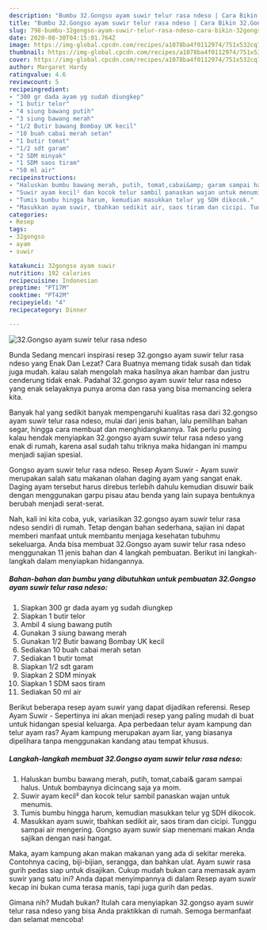 ```yaml
---
description: "Bumbu 32.Gongso ayam suwir telur rasa ndeso | Cara Bikin 32.Gongso ayam suwir telur rasa ndeso Yang Bikin Ngiler"
title: "Bumbu 32.Gongso ayam suwir telur rasa ndeso | Cara Bikin 32.Gongso ayam suwir telur rasa ndeso Yang Bikin Ngiler"
slug: 798-bumbu-32gongso-ayam-suwir-telur-rasa-ndeso-cara-bikin-32gongso-ayam-suwir-telur-rasa-ndeso-yang-bikin-ngiler
date: 2020-08-30T04:15:01.764Z
image: https://img-global.cpcdn.com/recipes/a1078ba4f0112974/751x532cq70/32gongso-ayam-suwir-telur-rasa-ndeso-foto-resep-utama.jpg
thumbnail: https://img-global.cpcdn.com/recipes/a1078ba4f0112974/751x532cq70/32gongso-ayam-suwir-telur-rasa-ndeso-foto-resep-utama.jpg
cover: https://img-global.cpcdn.com/recipes/a1078ba4f0112974/751x532cq70/32gongso-ayam-suwir-telur-rasa-ndeso-foto-resep-utama.jpg
author: Margaret Hardy
ratingvalue: 4.6
reviewcount: 5
recipeingredient:
- "300 gr dada ayam yg sudah diungkep"
- "1 butir telor"
- "4 siung bawang putih"
- "3 siung bawang merah"
- "1/2 Butir bawang Bombay UK kecil"
- "10 buah cabai merah setan"
- "1 butir tomat"
- "1/2 sdt garam"
- "2 SDM minyak"
- "1 SDM saos tiram"
- "50 ml air"
recipeinstructions:
- "Haluskan bumbu bawang merah, putih, tomat,cabai&amp; garam sampai halus. Untuk bombaynya dicincang saja ya mom."
- "Suwir ayam kecil² dan kocok telur sambil panaskan wajan untuk menumis."
- "Tumis bumbu hingga harum, kemudian masukkan telur yg SDH dikocok."
- "Masukkan ayam suwir, tbahkan sedikit air, saos tiram dan cicipi. Tunggu sampai air mengering. Gongso ayam suwir siap menemani makan Anda sajikan dengan nasi hangat."
categories:
- Resep
tags:
- 32gongso
- ayam
- suwir

katakunci: 32gongso ayam suwir 
nutrition: 192 calories
recipecuisine: Indonesian
preptime: "PT17M"
cooktime: "PT42M"
recipeyield: "4"
recipecategory: Dinner

---
```



![32.Gongso ayam suwir telur rasa ndeso](https://img-global.cpcdn.com/recipes/a1078ba4f0112974/751x532cq70/32gongso-ayam-suwir-telur-rasa-ndeso-foto-resep-utama.jpg)

Bunda Sedang mencari inspirasi resep 32.gongso ayam suwir telur rasa ndeso yang Enak Dan Lezat? Cara Buatnya memang tidak susah dan tidak juga mudah. kalau salah mengolah maka hasilnya akan hambar dan justru cenderung tidak enak. Padahal 32.gongso ayam suwir telur rasa ndeso yang enak selayaknya punya aroma dan rasa yang bisa memancing selera kita.

Banyak hal yang sedikit banyak mempengaruhi kualitas rasa dari 32.gongso ayam suwir telur rasa ndeso, mulai dari jenis bahan, lalu pemilihan bahan segar, hingga cara membuat dan menghidangkannya. Tak perlu pusing kalau hendak menyiapkan 32.gongso ayam suwir telur rasa ndeso yang enak di rumah, karena asal sudah tahu triknya maka hidangan ini mampu menjadi sajian spesial.

Gongso ayam suwir telur rasa ndeso. Resep Ayam Suwir - Ayam suwir merupakan salah satu makanan olahan daging ayam yang sangat enak. Daging ayam tersebut harus direbus terlebih dahulu kemudian disuwir baik dengan menggunakan garpu pisau atau benda yang lain supaya bentuknya berubah menjadi serat-serat.


Nah, kali ini kita coba, yuk, variasikan 32.gongso ayam suwir telur rasa ndeso sendiri di rumah. Tetap dengan bahan sederhana, sajian ini dapat memberi manfaat untuk membantu menjaga kesehatan tubuhmu sekeluarga. Anda bisa membuat 32.Gongso ayam suwir telur rasa ndeso menggunakan 11 jenis bahan dan 4 langkah pembuatan. Berikut ini langkah-langkah dalam menyiapkan hidangannya.

<!--inarticleads1-->

##### Bahan-bahan dan bumbu yang dibutuhkan untuk pembuatan 32.Gongso ayam suwir telur rasa ndeso:

1. Siapkan 300 gr dada ayam yg sudah diungkep
1. Siapkan 1 butir telor
1. Ambil 4 siung bawang putih
1. Gunakan 3 siung bawang merah
1. Gunakan 1/2 Butir bawang Bombay UK kecil
1. Sediakan 10 buah cabai merah setan
1. Sediakan 1 butir tomat
1. Siapkan 1/2 sdt garam
1. Siapkan 2 SDM minyak
1. Siapkan 1 SDM saos tiram
1. Sediakan 50 ml air


Berikut beberapa resep ayam suwir yang dapat dijadikan referensi. Resep Ayam Suwir - Sepertinya ini akan menjadi resep yang paling mudah di buat untuk hidangan spesial keluarga. Apa perbedaan telur ayam kampung dan telur ayam ras? Ayam kampung merupakan ayam liar, yang biasanya dipelihara tanpa menggunakan kandang atau tempat khusus. 

<!--inarticleads2-->

##### Langkah-langkah membuat 32.Gongso ayam suwir telur rasa ndeso:

1. Haluskan bumbu bawang merah, putih, tomat,cabai&amp; garam sampai halus. Untuk bombaynya dicincang saja ya mom.
1. Suwir ayam kecil² dan kocok telur sambil panaskan wajan untuk menumis.
1. Tumis bumbu hingga harum, kemudian masukkan telur yg SDH dikocok.
1. Masukkan ayam suwir, tbahkan sedikit air, saos tiram dan cicipi. Tunggu sampai air mengering. Gongso ayam suwir siap menemani makan Anda sajikan dengan nasi hangat.


Maka, ayam kampung akan makan makanan yang ada di sekitar mereka. Contohnya cacing, biji-bijian, serangga, dan bahkan ulat. Ayam suwir rasa gurih pedas siap untuk disajikan. Cukup mudah bukan cara memasak ayam suwir yang satu ini? Anda dapat menyimpannya di dalam Resep ayam suwir kecap ini bukan cuma terasa manis, tapi juga gurih dan pedas. 

Gimana nih? Mudah bukan? Itulah cara menyiapkan 32.gongso ayam suwir telur rasa ndeso yang bisa Anda praktikkan di rumah. Semoga bermanfaat dan selamat mencoba!

